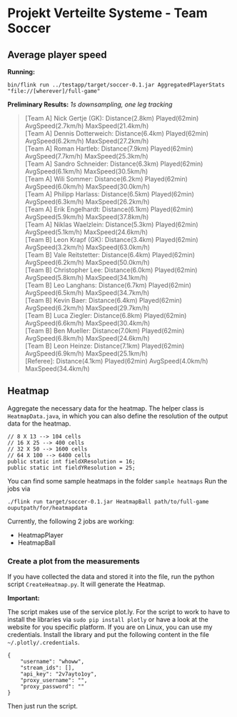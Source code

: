 # Projekt Verteilte Systeme - Team Soccer

## Average player speed

**Running:**

    bin/flink run ../testapp/target/soccer-0.1.jar AggregatedPlayerStats "file://[wherever]/full-game"

**Preliminary Results:**
*1s downsampling, one leg tracking*
> [Team A] Nick Gertje (GK):   Distance(2.8km)   Played(62min)   AvgSpeed(2.7km/h)   MaxSpeed(21.4km/h)  
[Team A] Dennis Dotterweich:   Distance(6.4km)   Played(62min)   AvgSpeed(6.2km/h)   MaxSpeed(27.2km/h)  
[Team A] Roman Hartleb:   Distance(7.9km)   Played(62min)   AvgSpeed(7.7km/h)   MaxSpeed(25.3km/h)  
[Team A] Sandro Schneider:   Distance(6.3km)   Played(62min)   AvgSpeed(6.1km/h)   MaxSpeed(30.5km/h)  
[Team A] Wili Sommer:   Distance(6.2km)   Played(62min)   AvgSpeed(6.0km/h)   MaxSpeed(30.0km/h)  
[Team A] Philipp Harlass:   Distance(6.5km)   Played(62min)   AvgSpeed(6.3km/h)   MaxSpeed(26.2km/h)  
[Team A] Erik Engelhardt:   Distance(6.1km)   Played(62min)   AvgSpeed(5.9km/h)   MaxSpeed(37.8km/h)  
[Team A] Niklas Waelzlein:   Distance(5.3km)   Played(62min)   AvgSpeed(5.1km/h)   MaxSpeed(24.6km/h)  
[Team B] Leon Krapf (GK):   Distance(3.4km)   Played(62min)   AvgSpeed(3.2km/h)   MaxSpeed(63.0km/h)  
[Team B] Vale Reitstetter:   Distance(6.4km)   Played(62min)   AvgSpeed(6.2km/h)   MaxSpeed(50.0km/h)  
[Team B] Christopher Lee:   Distance(6.0km)   Played(62min)   AvgSpeed(5.8km/h)   MaxSpeed(34.1km/h)  
[Team B] Leo Langhans:   Distance(6.7km)   Played(62min)   AvgSpeed(6.5km/h)   MaxSpeed(34.7km/h)  
[Team B] Kevin Baer:   Distance(6.4km)   Played(62min)   AvgSpeed(6.2km/h)   MaxSpeed(29.7km/h)  
[Team B] Luca Ziegler:   Distance(6.8km)   Played(62min)   AvgSpeed(6.6km/h)   MaxSpeed(30.4km/h)  
[Team B] Ben Mueller:   Distance(7.0km)   Played(62min)   AvgSpeed(6.8km/h)   MaxSpeed(24.6km/h)  
[Team B] Leon Heinze:   Distance(7.1km)   Played(62min)   AvgSpeed(6.9km/h)   MaxSpeed(25.1km/h)  
[Referee]:   Distance(4.1km)   Played(62min)   AvgSpeed(4.0km/h)   MaxSpeed(34.4km/h)  

## Heatmap

Aggregate the necessary data for the heatmap.
The helper class is `HeatmapData.java`, in which you can also define the resolution of the output data for the heatmap.
```
// 8 X 13 --> 104 cells
// 16 X 25 --> 400 cells
// 32 X 50 --> 1600 cells
// 64 X 100 --> 6400 cells
public static int fieldXResolution = 16;
public static int fieldYResolution = 25;
```

You can find some sample heatmaps in the folder `sample heatmaps`
Run the jobs via

    ./flink run target/soccer-0.1.jar HeatmapBall path/to/full-game ouputpath/for/heatmapdata

Currently, the following 2 jobs are working:
* HeatmapPlayer
* HeatmapBall

### Create a plot from the measurements

If you have collected the data and stored it into the file, run the python script `CreateHeatmap.py`.
It will generate the Heatmap.

**Important:**

The script makes use of the service plot.ly.
For the script to work to have to install the libraries via `sudo pip install plotly` or have a look at the website for you specific platform.
If you are on Linux, you can use my credentials.
Install the library and put the following content in the file `~/.plotly/.credentials`.

```
{
    "username": "whoww", 
    "stream_ids": [], 
    "api_key": "2v7ayto1oy", 
    "proxy_username": "", 
    "proxy_password": ""
}
```

Then just run the script.
